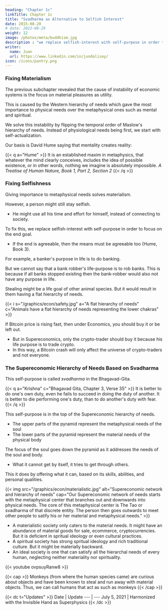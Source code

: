 ```yaml
---
heading: "Chapter 1c"
linkTitle: Chapter 1c
title: "Svadharma as Alternative to Selfish Interest"
date: 2015-08-20
# date: 2022-08-29
weight: 12
image: /photos/meta/buddhism.jpg
description : "we replace selfish-interest with self-purpose in order to focus on the end goal"
writer:
  name: Juan
  url: https://www.linkedin.com/in/jundalisay/
icon: /icons/pantry.png
---
```



### Fixing Materialism

The previous subchapter revealed that the cause of instability of economic systems is the focus on material pleasures as utility. 

This is caused by the Western hierarchy of needs which gave the most importance to physical needs over the metaphysical ones such as mental and spiritual. 

We solve this instability by flipping the temporal order of Maslow's hierarchy of needs. Instead of physiological needs being first, we start with self-actualization. 

Our basis is David Hume saying that mentality creates reality:

{{< q a="Hume" >}}
It is an established maxim in metaphysics, that whatever the mind clearly conceives, includes the idea of possible existence, or in other words, nothing we imagine is absolutely impossible.
<cite>A Treatise of Human Nature, Book 1, Part 2, Section 2</cite>
{{< /q >}}


### Fixing Selfishness

Giving importance to metaphysical needs solves materialism. 

However, a person might still stay selfish. 
- He might use all his time and effort for himself, instead of connecting to society. 

To fix this, we replace selfish-interest with self-purpose in order to focus on the end goal.
- If the end is agreeable, then the means must be agreeable too (Hume, Book 3). 


<!-- Utility is based on selfishness

This metaphysical starting point is called the idea of the self. 
- The path taken by the self is then ruled by its interest as 'self-interest' which is an ambiguous word. 
- One may be 'interested' in pursuing material pleasures or in achieving spiritual goals. Western authors solve this by specifying an enlightened self-interest, as opposed to the ordinary one. 

But the word 'enlightened' is also unclear.
- Is stealing $1 more enlightened than stealing $1,000? 
- Is destroying a forest to build houses for the poor less enlightened than preserving it to reduce CO2 and global warming? -->

<!-- To get rid of this ambiguity, we change the word 'interest' into 'purpose'   -->


For example, a banker's purpose in life is to do banking. 

But we cannot say that a bank robber's life-purpose is to rob banks. This is because if all banks stopped existing then the bank-robber would also not have any purpose in life.

<!-- - Who would ever honestly say that his soul exists on Earth to rob banks?  -->

 <!-- since everyone feels that robbing is wrong and therefore cannot be a life goal. -->

Stealing might be a life goal of other animal species. But it would result in them having a flat hierarchy of needs.


{{< i s="/graphics/econ/safety.jpg" a="A flat hierarchy of needs" c="Animals have a flat hierarchy of needs representing the lower chakras" >}}

If Bitcoin price is rising fast, then under Economics, you should buy it or be left out. 
- But in Supereconomics, only the crypto-trader should buy it because his life purpose is to trade crypto. 
- In this way, a Bitcoin crash will only affect the universe of crypto-traders and not everyone.



### The Supereconomic Hierarchy of Needs Based on Svadharma

This self-purpose is called *svadharma* in the Bhagavad-Gita. 

{{< q a="Krishna" c="Bhagavad Gita, Chapter 3, Verse 35" >}}
It is better to do one's own duty, even he fails to succeed in doing the duty of another. It is better to die performing one's duty, than to do another's duty with fear. 
{{< /q >}}

This self-purpose is in the top of the Supereconomic hierarchy of needs.
- The upper parts of the pyramid represent the metaphysical needs of the soul 
- The lower parts of the pyramid represent the material needs of the physical body


The focus of the soul goes down the pyramid as it addresses the needs of the soul and body. 
- What it cannot get by itself, it tries to get through others.

This it does by offering what it can, based on its skills, abilities, and personal qualities.

{{< img src="/graphics/econ/materialistic.jpg" alt="Supereconomic network and hierarchy of needs" cap="Our Supereconomic network of needs starts with the metaphysical center that branches out and downwards into physical needs. The core of this metaphysical center is The Tao or svadharma of that discrete entity. The person then goes outwards to meet other people to satify his or her material and metaphysical needs." >}}


- A materialistic society only caters to the material needs. It might have an abundance of material goods for sale, ecommerce, cryptocurrencies. But it is deficient in spritual ideology or even cultural practices. 
- A spiritual society has strong spritual ideology and rich traditional culture. But it might be materially backward.
- An ideal society is one that can satisfy all the hierarchal needs of every human, neglecting neither materiality nor spirituality.


<!-- In this way, the entity is not made subservient to the lower material layer.
- This helps it keep its stability amidst the onslaught of material perceptions.  -->


{{< youtube ovpsuyRanw8 >}}

{{< cap >}}
Monkeys (from where the human species came) are curious about objects and have been known to steal and run away with material objects. Thus, we can call humans that act as such as monkeys
{{< /cap >}}


<!-- ## Everything has a value because everything has a purpose

The word 'purpose' has more in common with the word 'dharma' than 'interest'. 

Superphysics views existence as being a huge mind or Matrix which the Hindus call the *Brahma*. A thing would only exist in a mind if its Thinker had a purpose for it.

Thus, we can say that everything that you perceive has a purpose. Those that didn't have a purpose never existed or never was perceived by you. 

The specific purpose of every discrete thing or entity is then called *The Tao* or *svadharma* meaning 'own dharma' or own purpose in existence.

The study of this svadharma in economics is a focus of Supereconomics,. 

This purpose is what gives value to everything. 
 
In this way, a baker bakes because he feels that his life purpose is to bake and that he could happily spend his whole life baking. 
- His passion in baking naturally allows him to make excellent bread which gets a nominal price from the viewpoint of the buyers

Therefore, his passion in baking represents:
- the nominal price to his customers, as the First Law of Value
- the real price for himself, as the Second Law of Value

If you do what you are passionate about then utility will always be at a maximum and there will be no marginal utility. This is why Supereconomics can do without marginal utility.


This focus on svadharma, from the viewpoint of the seller, makes up the Effort Theory of Value which is an essential component of the Second Law of Value.  

In contrast, in Economics, a baker bakes because he is supposed to be chasing the profits as the money from bread sales. To get more money, he logically must:
- adulterate his goods
- drive his costs down
- automate instead of using manual labor
- raise his sales through marketing.

In other words, the economic baker is not a baker but a merchant masquerading as a baker. More commonly, the baker was brainwashed to become a merchant.

Supereconomics keeps the baker as a baker and the merchant as a merchant. This is to preserve the division of labor in society and put everyone in their proper supereconomic place. -->



<!-- Eastern philosophy is full of warnings and safeguards against utility and worldly pleasures because the latter ultimately causes bondage within the dualistic universe. 

If existence were a video game, then profits would be the high scores. Materialistic people would find themselves playing over and over again to reach the highest score which has no limits. In such a case, existence itself becomes a trap, tempting people to stay in the game without any time to get permanent rest. -->

<!-- 
By following one's path and purpose in life, then humans can better understand how their dualistic world works. So, by replacing utility with self-purpose, Supereconomics not only can help people generate and distribute value among each other, but also increase their chances of understanding the reason for their existence so that they can exist in harmony with everything else that exists. 

A key characteristic of a supereconomic implementation or a *supereconomy* therefore is that it gives lower stress in exchange and acquisition of goods or services than that in economic, capitalist, or communist systems. -->

<!-- The Principles of Superphysics* makes its way into the other sciences
The use of the Tao as the center of the sciences makes it useful in solving the problems in those sciences. 

> *This is neatly packaged into the Four Laws of Value

As you can see, the fallacy of money and utility leading to self-acutalization mirrors the fallacy of using drugs to create happiness and solve depression. Since we proposed to solve economic crises by starting from the metaphysical center and travel to the economic problem, it means that we can also solve psychological and bodily problems by starting with the metaphysical cause or the person's Tao, which we call the G. 

This will then be the job of Medical Superphysics. We can even use it to solve problems in Modern Physics -->


{{< dc t="Updates" >}}
Date | Update
--- | ---
July 5, 2021 | Harmonized with the Invisible Hand as Superphysics
{{< /dc >}}
